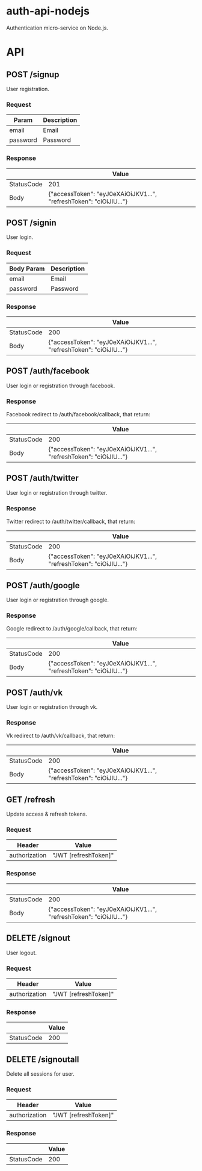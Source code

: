 # auth-api-nodejs
Authentication micro-service on Node.js.

# API
## POST /signup
User registration.

### Request
| Param    | Description |
|----------|-------------|
| email    | Email       |
| password | Password    |

### Response
|            |      Value                                                              |
|------------|--------------------------------------------------------------------|
| StatusCode | 201                                                                |
| Body       | {"accessToken": "eyJ0eXAiOiJKV1...", "refreshToken": "ciOiJIU..."} |

## POST /signin
User login.
### Request
| Body Param    | Description |
|----------|-------------|
| email    | Email       |
| password | Password    |
### Response
|            |  Value                                                                  |
|------------|--------------------------------------------------------------------|
| StatusCode | 200                                                               |
| Body       | {"accessToken": "eyJ0eXAiOiJKV1...", "refreshToken": "ciOiJIU..."} |

## POST /auth/facebook
User login or registration through facebook.
### Response
Facebook redirect to /auth/facebook/callback, that return:

|            |      Value                                                              |
|------------|--------------------------------------------------------------------|
| StatusCode | 200                                                                |
| Body       | {"accessToken": "eyJ0eXAiOiJKV1...", "refreshToken": "ciOiJIU..."} |

## POST /auth/twitter
User login or registration through twitter.
### Response
Twitter redirect to /auth/twitter/callback, that return:

|            |      Value                                                              |
|------------|--------------------------------------------------------------------|
| StatusCode | 200                                                                |
| Body       | {"accessToken": "eyJ0eXAiOiJKV1...", "refreshToken": "ciOiJIU..."} |

## POST /auth/google
User login or registration through google.
### Response
Google redirect to /auth/google/callback, that return:

|            |      Value                                                              |
|------------|--------------------------------------------------------------------|
| StatusCode | 200                                                                |
| Body       | {"accessToken": "eyJ0eXAiOiJKV1...", "refreshToken": "ciOiJIU..."} |

## POST /auth/vk
User login or registration through vk.
### Response
Vk redirect to /auth/vk/callback, that return:

|            |      Value                                                              |
|------------|--------------------------------------------------------------------|
| StatusCode | 200                                                                |
| Body       | {"accessToken": "eyJ0eXAiOiJKV1...", "refreshToken": "ciOiJIU..."} |

## GET /refresh
Update access & refresh tokens.
### Request
| Header   | Value |
|----------|-------------|
| authorization     | "JWT [refreshToken]" |
### Response
|            |  Value                                                                  |
|------------|--------------------------------------------------------------------|
| StatusCode | 200                                                               |
| Body       | {"accessToken": "eyJ0eXAiOiJKV1...", "refreshToken": "ciOiJIU..."} |

## DELETE /signout
User logout.
### Request
| Header   | Value |
|----------|-------------|
| authorization     | "JWT [refreshToken]" |
### Response
|            | Value     |
|------------|-----------|
| StatusCode | 200       |

## DELETE /signoutall
Delete all sessions for user.
### Request
| Header   | Value |
|----------|-------------|
| authorization     | "JWT [refreshToken]" |
### Response
|            | Value     |
|------------|-----------|
| StatusCode | 200       |
